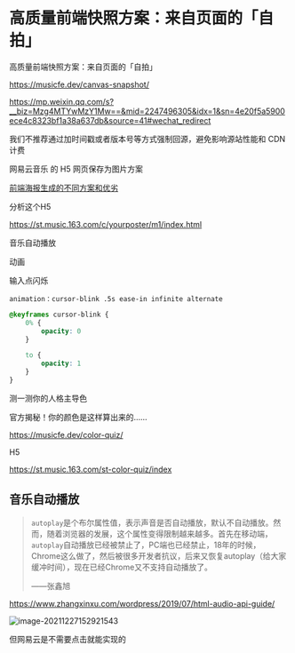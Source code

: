 # 高质量前端快照方案：来自页面的「自拍」







高质量前端快照方案：来自页面的「自拍」

https://musicfe.dev/canvas-snapshot/

https://mp.weixin.qq.com/s?__biz=Mzg4MTYwMzY1Mw==&mid=2247496305&idx=1&sn=4e20f5a5900ece4c8323bf1a38a637db&source=41#wechat_redirect



我们不推荐通过加时间戳或者版本号等方式强制回源，避免影响源站性能和 CDN 计费



网易云音乐 的 H5 网页保存为图片方案



[前端海报生成的不同方案和优劣](https://segmentfault.com/a/1190000038910770)





分析这个H5

https://st.music.163.com/c/yourposter/m1/index.html

音乐自动播放

动画

输入点闪烁

`animation：cursor-blink .5s ease-in infinite alternate`



```css
@keyframes cursor-blink {
    0% {
        opacity: 0
    }

    to {
        opacity: 1
    }
}
```





测一测你的人格主导色

官方揭秘！你的颜色是这样算出来的……

https://musicfe.dev/color-quiz/

H5

https://st.music.163.com/st-color-quiz/index





## 音乐自动播放

> `autoplay`是个布尔属性值，表示声音是否自动播放，默认不自动播放。然而，随着浏览器的发展，这个属性变得限制越来越多。首先在移动端，`autoplay`自动播放已经被禁止了，PC端也已经禁止，18年的时候，Chrome这么做了，然后被很多开发者抗议，后来又恢复autoplay（给大家缓冲时间），现在已经Chrome又不支持自动播放了。
>
> ——张鑫旭

https://www.zhangxinxu.com/wordpress/2019/07/html-audio-api-guide/



![image-20211227152921543](https://s2.loli.net/2021/12/27/F1kX7iAUxwv94pD.png)

但网易云是不需要点击就能实现的
